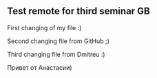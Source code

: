 ## Test remote for third seminar GB

First changing of my file :)

Second changing file from GitHub ;)

Third changing file from Dmitreu :)

Привет от Анастасии)
